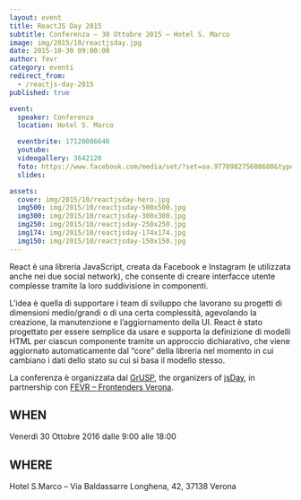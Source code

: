 ```yaml
---
layout: event
title: ReactJS Day 2015
subtitle: Conferenza – 30 Ottobre 2015 – Hotel S. Marco
image: img/2015/10/reactjsday.jpg
date: 2015-10-30 09:00:00
author: fevr
category: eventi
redirect_from:
  - /reactjs-day-2015
published: true

event:
  speaker: Conferenza
  location: Hotel S. Marco

  eventbrite: 17120086640
  youtube:
  videogallery: 3642120
  foto: https://www.facebook.com/media/set/?set=oa.977098275688680&type=1
  slides:

assets:
  cover: img/2015/10/reactjsday-hero.jpg
  img500: img/2015/10/reactjsday-500x500.jpg
  img300: img/2015/10/reactjsday-300x300.jpg
  img250: img/2015/10/reactjsday-250x250.jpg
  img174: img/2015/10/reactjsday-174x174.jpg
  img150: img/2015/10/reactjsday-150x150.jpg
---
```


React è una libreria JavaScript, creata da Facebook e Instagram (e utilizzata anche nei due social network),
che consente di creare interfacce utente complesse tramite la loro suddivisione in componenti.

L’idea è quella di supportare i team di sviluppo che lavorano su progetti di dimensioni medio/grandi o di una
certa complessità, agevolando la creazione, la manutenzione e l’aggiornamento della UI. React è stato progettato
per essere semplice da usare e supporta la definizione di modelli HTML per ciascun componente tramite un
approccio dichiarativo, che viene aggiornato automaticamente dal “core” della libreria nel momento in cui
cambiano i dati dello stato su cui si basa il modello stesso.

La conferenza è organizzata dal [GrUSP](http://www.grusp.org/), the organizers of [jsDay](http://jsday.it/),
in partnership con [FEVR – Frontenders Verona](http://www.fevr.it/).


## WHEN
Venerdì 30 Ottobre 2016 dalle 9:00 alle 18:00

## WHERE
Hotel S.Marco – Via Baldassarre Longhena, 42, 37138 Verona